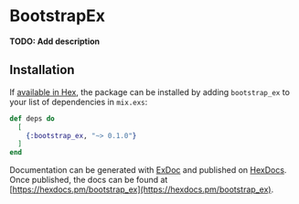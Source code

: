 # BootstrapEx

**TODO: Add description**

## Installation

If [available in Hex](https://hex.pm/docs/publish), the package can be installed
by adding `bootstrap_ex` to your list of dependencies in `mix.exs`:

```elixir
def deps do
  [
    {:bootstrap_ex, "~> 0.1.0"}
  ]
end
```

Documentation can be generated with [ExDoc](https://github.com/elixir-lang/ex_doc)
and published on [HexDocs](https://hexdocs.pm). Once published, the docs can
be found at [https://hexdocs.pm/bootstrap_ex](https://hexdocs.pm/bootstrap_ex).

